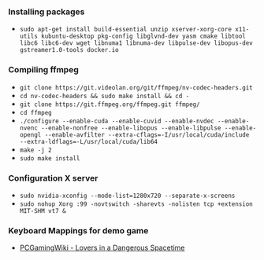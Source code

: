 ### Installing packages

- `sudo apt-get install build-essential unzip xserver-xorg-core x11-utils kubuntu-desktop pkg-config libglvnd-dev yasm cmake libtool libc6 libc6-dev wget libnuma1 libnuma-dev libpulse-dev libopus-dev gstreamer1.0-tools docker.io`

### Compiling ffmpeg

- `git clone https://git.videolan.org/git/ffmpeg/nv-codec-headers.git`
- `cd nv-codec-headers && sudo make install && cd -`
- `git clone https://git.ffmpeg.org/ffmpeg.git ffmpeg/`
- `cd ffmpeg`
- `./configure --enable-cuda --enable-cuvid --enable-nvdec --enable-nvenc --enable-nonfree --enable-libopus --enable-libpulse --enable-opengl --enable-avfilter --extra-cflags=-I/usr/local/cuda/include  --extra-ldflags=-L/usr/local/cuda/lib64`
- `make -j 2`
- `sudo make install`

### Configuration X server

- `sudo nvidia-xconfig --mode-list=1280x720 --separate-x-screens`
- `sudo nohup Xorg :99 -novtswitch -sharevts -nolisten tcp +extension MIT-SHM vt7 &`

### Keyboard Mappings for demo game

- [PCGamingWiki - Lovers in a Dangerous Spacetime](https://www.pcgamingwiki.com/wiki/Lovers_in_a_Dangerous_Spacetime)
